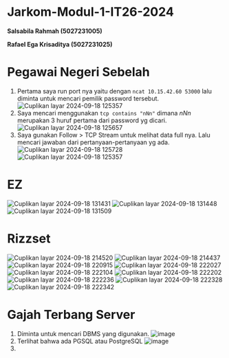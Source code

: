 # Jarkom-Modul-1-IT26-2024
**Salsabila Rahmah (5027231005)**

**Rafael Ega Krisaditya (5027231025)**

# Pegawai Negeri Sebelah
1. Pertama saya run port nya yaitu dengan ```ncat 10.15.42.60 53000``` lalu diminta untuk mencari pemilik password tersebut.
![Cuplikan layar 2024-09-18 125357](https://github.com/user-attachments/assets/76a97beb-f98d-47d9-b38f-493dc5a26ebe)
2. Saya mencari menggunakan ``` tcp contains "nNn" ``` dimana *nNn* merupakan 3 huruf pertama dari password yg dicari.
![Cuplikan layar 2024-09-18 125657](https://github.com/user-attachments/assets/3cca95db-195a-4783-960c-0b3e364c1f6c)
3. Saya gunakan Follow > TCP Stream untuk melihat data full nya. Lalu mencari jawaban dari pertanyaan-pertanyaan yg ada.
![Cuplikan layar 2024-09-18 125728](https://github.com/user-attachments/assets/826f7619-d5a3-4d28-b53a-296da6f4eb14)
![Cuplikan layar 2024-09-18 125357](https://github.com/user-attachments/assets/76a97beb-f98d-47d9-b38f-493dc5a26ebe)


# EZ
![Cuplikan layar 2024-09-18 131431](https://github.com/user-attachments/assets/b0e063fc-1c7d-47ba-9da8-e22911729696)
![Cuplikan layar 2024-09-18 131448](https://github.com/user-attachments/assets/45ade05c-d254-43cf-87f7-f8afc7043b22)
![Cuplikan layar 2024-09-18 131509](https://github.com/user-attachments/assets/cbda89e6-1b9d-4299-ac02-e31906d5d37f)

# Rizzset
![Cuplikan layar 2024-09-18 214520](https://github.com/user-attachments/assets/4f6f203a-ffba-4e37-a862-eff79e9754bd)
![Cuplikan layar 2024-09-18 214437](https://github.com/user-attachments/assets/588561c9-161d-43a1-a62b-05462bbea25b)
![Cuplikan layar 2024-09-18 220915](https://github.com/user-attachments/assets/37ec85d6-21a4-4cc8-9dd5-5cf715bf5a9d)
![Cuplikan layar 2024-09-18 222027](https://github.com/user-attachments/assets/2e4e0893-522b-40c2-aa3c-6912725e19d2)
![Cuplikan layar 2024-09-18 222104](https://github.com/user-attachments/assets/cb859e14-9244-405b-b7bc-4e8df40b68de)
![Cuplikan layar 2024-09-18 222202](https://github.com/user-attachments/assets/a8750a5b-53a5-46d6-88e9-dfc67c414c19)
![Cuplikan layar 2024-09-18 222236](https://github.com/user-attachments/assets/f87d4371-08c7-4b08-8d07-e187857f42fb)
![Cuplikan layar 2024-09-18 222328](https://github.com/user-attachments/assets/d87d85c6-1a03-4807-8eda-cf24159a27de)
![Cuplikan layar 2024-09-18 222342](https://github.com/user-attachments/assets/05289e2e-387c-4f1e-9b9a-718c0fe06252)

# Gajah Terbang Server
1. Diminta untuk mencari DBMS yang digunakan.
![image](https://github.com/user-attachments/assets/6852a909-c61a-4cd7-a879-8cc2bfa42246)
2. Terlihat bahwa ada PGSQL atau PostgreSQL
![image](https://github.com/user-attachments/assets/91820317-6ed9-4861-8e92-20f3a9d590fa)
3. 

